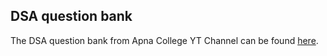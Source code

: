 ## DSA question bank

The DSA question bank from Apna College YT Channel can be found [here](https://docs.google.com/spreadsheets/u/0/d/1hXserPuxVoWMG9Hs7y8wVdRCJTcj3xMBAEYUOXQ5Xag/htmlview).
